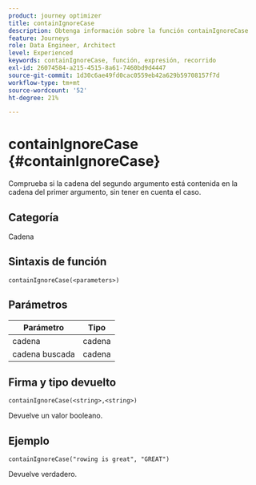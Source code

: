 ```yaml
---
product: journey optimizer
title: containIgnoreCase
description: Obtenga información sobre la función containIgnoreCase
feature: Journeys
role: Data Engineer, Architect
level: Experienced
keywords: containIgnoreCase, función, expresión, recorrido
exl-id: 26074584-a215-4515-8a61-7460bd9d4447
source-git-commit: 1d30c6ae49fd0cac0559eb42a629b59708157f7d
workflow-type: tm+mt
source-wordcount: '52'
ht-degree: 21%

---
```


# containIgnoreCase {#containIgnoreCase}

Comprueba si la cadena del segundo argumento está contenida en la cadena del primer argumento, sin tener en cuenta el caso.

## Categoría

Cadena

## Sintaxis de función

`containIgnoreCase(<parameters>)`

## Parámetros

| Parámetro | Tipo |
|-----------|------------------|
| cadena | cadena |
| cadena buscada | cadena |

## Firma y tipo devuelto

`containIgnoreCase(<string>,<string>)`

Devuelve un valor booleano.

## Ejemplo

`containIgnoreCase("rowing is great", "GREAT")`

Devuelve verdadero.
